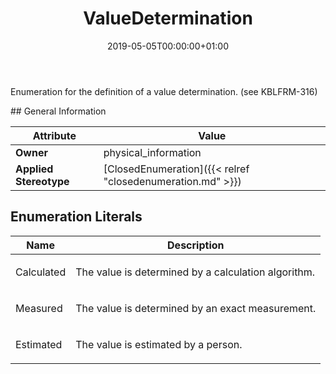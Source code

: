 ﻿---
title: ValueDetermination
toc: false
type: specs
date: "2019-05-05T00:00:00+01:00"
draft: false
menu_name: vec120

# Prev/next pager order (if `docs_section_pager` enabled in `params.toml`)
weight: 
---
<html><body><p>Enumeration for the definition of a value determination. (see KBLFRM-316) </p></body></html>
## General Information

| Attribute               | Value |
|-------------------------|-------|
| **Owner**               | physical_information |
| **Applied Stereotype**  | [ClosedEnumeration]({{< relref "closedenumeration.md" >}})<br/>  |

## Enumeration Literals
| Name          | **Description** |
|---------------|-----------------|
| Calculated | <html>   <head>     </head>   <body>     <p> The value is determined by a calculation algorithm.      </p>    </body> </html>  |
| Measured | <html><body><p>The value is determined by an exact measurement. </p></body></html> |
| Estimated | <html><body><p>The value is estimated by a person.  </p></body></html> |
